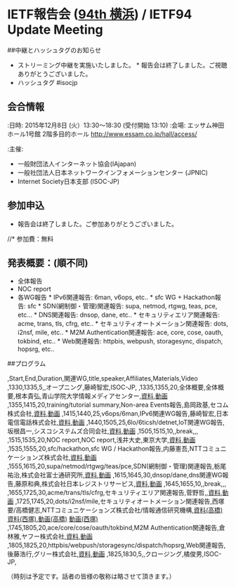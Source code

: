 # IETF報告会 ([94th 横浜](http://www.ietf.org/meeting/94/)) / IETF94 Update Meeting

##中継とハッシュタグのお知らせ
*  ストリーミング中継を実施いたしました。
       *  報告会は終了しました。ご視聴ありがとうございました。
*  ハッシュタグ  #isocjp

## 会合情報
:日時: 2015年12月8日 (火）13:30〜18:30 (受付開始 13:10)
:会場: エッサム神田ホール1号館 2階多目的ホール http://www.essam.co.jp/hall/access/

:主催:
*  一般財団法人インターネット協会(IAjapan)
*  一般社団法人日本ネットワークインフォメーションセンター (JPNIC)
*  Internet Society日本支部 (ISOC-JP)

## 参加申込
*  報告会は終了しました。ご参加ありがとうございました。

//* 参加費：無料

## 発表概要：(順不同)
* 全体報告
* NOC report
* 各WG報告
       * IPv6関連報告: 6man, v6ops, etc..
       * sfc WG + Hackathon報告: sfc
       * SDN(網制御・管理)関連報告: supa, netmod, rtgwg, teas, pce, etc...
       * DNS関連報告: dnsop, dane, etc..
       * セキュリティエリア関連報告: acme, trans, tls, cfrg, etc..
       * セキュリティオートメーション関連報告: dots, i2nsf, mile, etc..
       * M2M Authentication関連報告: ace, core, cose, oauth, tokbind, etc..
       * Web関連報告: httpbis, webpush, storagesync, dispatch, hopsrg, etc..


##プログラム

,Start,End,Duration,関連WG,title,speaker,Affiliates,Materials,Video
,1330,1335,5,,オープニング,藤崎智宏,ISOC-JP,
,1335,1355,20,全体概要,全体概要,根本貴弘,青山学院大学情報メディアセンター,[資料](https://www.isoc.jp/wiki.cgi?page=IETF94Update&file=20151208%5FIETF94update%5F1335%5Fnemoto%2Epdf&action=ATTACH),[動画](https://www.nic.ad.jp/ja/materials/ietf-report/20151208/20151208-01-nemoto.html)
,1355,1415,20,training/tutorial summary,Non-area Events報告,島岡政基,セコム株式会社,[資料](https://www.isoc.jp/wiki.cgi?file=20151208%5FIETF94update%5F1355%5Fnonarea%5Fshimaoka%2Epdf&page=IETF94Update&action=ATTACH),[動画](https://www.nic.ad.jp/ja/materials/ietf-report/20151208/20151208-02-shimaoka.html)
,1415,1440,25,v6ops/6man,IPv6関連WG報告,藤崎智宏,日本電信電話株式会社,[資料](https://www.isoc.jp/wiki.cgi?action=ATTACH&page=IETF94Update&file=20151208%5FIETF94update%5F1415%5Fipv6%5Ffujisaki%2Epdf),[動画](https://www.nic.ad.jp/ja/materials/ietf-report/20151208/20151208-03-fujisaki.html)
,1440,1505,25,6lo/6ticsh/detnet,IoT関連WG報告,坂根昌一,シスコシステムズ合同会社,[資料](https://www.isoc.jp/wiki.cgi?page=IETF94Update&file=20151208%5FIETF94update%5F1440%5Fiot%5Fsakane%2Epdf&action=ATTACH),[動画](https://www.nic.ad.jp/ja/materials/ietf-report/20151208/20151208-04-sakane.html)
,1505,1515,10,,break,,,
,1515,1535,20,NOC report,NOC report,浅井大史,東京大学,[資料](https://www.isoc.jp/wiki.cgi?file=20151208%5FIETF94update%5F1515%5FNOCreport%5Fasai%2Epdf&action=ATTACH&page=IETF94Update),[動画](https://www.nic.ad.jp/ja/materials/ietf-report/20151208/20151208-05-asai.html)
,1535,1555,20,sfc/hackathon,sfc WG / Hackathon報告,内藤憲吾,NTTコミュニケーションズ株式会社,[資料](https://www.isoc.jp/wiki.cgi?file=20151208%5FIETF94update%5F1535%5Fsfchackathon%5Fnaito%2Epdf&page=IETF94Update&action=ATTACH),[動画](https://www.nic.ad.jp/ja/materials/ietf-report/20151208/20151208-06-naito.html)
,1555,1615,20,supa/netmod/rtgwg/teas/pce,SDN(網制御・管理)関連報告,栃尾祐治,株式会社富士通研究所,[資料](https://www.isoc.jp/wiki.cgi?file=20151208%5FIETF94update%5F1555%5Fsdnrtg%5Ftochio%2Epdf&page=IETF94Update&action=ATTACH),[動画](https://www.nic.ad.jp/ja/materials/ietf-report/20151208/20151208-07-tochio.html)
,1615,1645,30,dnsop/dane,dns関連WG報告,藤原和典,株式会社日本レジストリサービス,[資料](https://www.isoc.jp/wiki.cgi?page=IETF94Update&file=20151208%5FIETF94update%5F1615%5Fdns%5Ffujiwara%2Epdf&action=ATTACH),[動画](https://www.nic.ad.jp/ja/materials/ietf-report/20151208/20151208-08-fujiwara.html)
,1645,1655,10,,break,,,
,1655,1725,30,acme/trans/tls/cfrg,セキュリティエリア関連報告,菅野哲,,[資料](https://www.isoc.jp/wiki.cgi?page=IETF94Update&action=ATTACH&file=20151208%5FIETF94update%5F1655%5Fsec%5Farea%5Fkanno%2Epdf),[動画](https://www.nic.ad.jp/ja/materials/ietf-report/20151208/20151208-09-kanno.html)
,1725,1745,20,dots/i2nsf/mile,セキュリティオートメーション関連報告,西塚要/高橋健志,NTTコミュニケーションズ株式会社/情報通信研究機構,[資料(高橋)](https://www.isoc.jp/wiki.cgi?file=20151208%5FIETF94update%5F1725%5FsecAuto%5Ftakahashi%2Epdf&action=ATTACH&page=IETF94Update) [資料(西塚)](https://www.isoc.jp/wiki.cgi?action=ATTACH&page=IETF94Update&file=20151208%5FIETF94update%5F1725%5Fdots%5Fnishizuka%2Epdf),[動画(高橋)](https://www.nic.ad.jp/ja/materials/ietf-report/20151208/20151208-10-takahashi.html) [動画(西塚)](https://www.nic.ad.jp/ja/materials/ietf-report/20151208/20151208-10-nishizuka.html)
,1745,1805,20,ace/core/cose/oauth/tokbind,M2M Authentication関連報告,倉林雅,ヤフー株式会社,[資料](https://www.isoc.jp/wiki.cgi?file=20151208%5FIETF94update%5F1745%5FM2M%5FAuthN%5Fkurahayashi%2Epdf&action=ATTACH&page=IETF94Update),[動画](https://www.nic.ad.jp/ja/materials/ietf-report/20151208/20151208-11-kurahayashi.html)
,1805,1825,20,httpbis/webpush/storagesync/dispatch/hopsrg,Web関連報告,後藤浩行,グリー株式会社,[資料](https://www.isoc.jp/wiki.cgi?page=IETF94Update&file=20151208%5FIETF94update%5F1805%5Fweb%5Fgoto%2Epdf&action=ATTACH),[動画](https://www.nic.ad.jp/ja/materials/ietf-report/20151208/20151208-12-goto.html)
,1825,1830,5,,クロージング,橘俊男,ISOC-JP,



（時刻は予定です。話者の皆様の敬称は略させて頂きます。）
